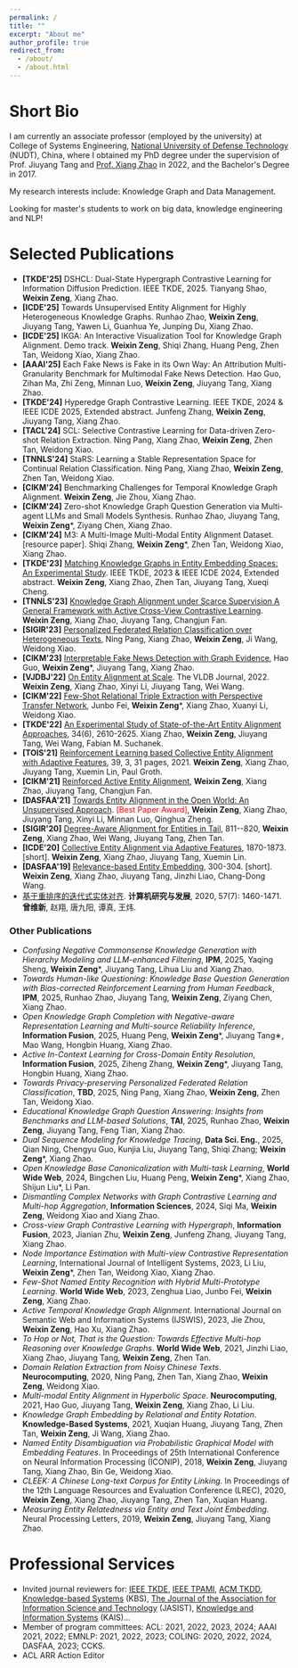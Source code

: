 ```yaml
---
permalink: /
title: ""
excerpt: "About me"
author_profile: true
redirect_from: 
  - /about/
  - /about.html
---
```


# Short Bio
I am currently an associate professor (employed by the university) at College of Systems Engineering, [National University of Defense Technology](https://english.nudt.edu.cn/) (NUDT), China, where I obtained my PhD degree under the supervision of Prof. Jiuyang Tang and [Prof. Xiang Zhao](https://xiangz-nudt.github.io/) in 2022, and the Bachelor's Degree in 2017. 

My research interests include: Knowledge Graph and Data Management.

Looking for master's students to work on big data, knowledge engineering and NLP!

# Selected Publications
* **[TKDE'25]** DSHCL: Dual-State Hypergraph Contrastive Learning for Information Diffusion Prediction. IEEE TKDE, 2025. Tianyang Shao, **Weixin Zeng**, Xiang Zhao.
*  **[ICDE'25]** Towards Unsupervised Entity Alignment for Highly Heterogeneous Knowledge Graphs. Runhao Zhao, **Weixin Zeng**, Jiuyang Tang, Yawen Li, Guanhua Ye, Junping Du, Xiang Zhao.
* **[ICDE'25]** IKGA: An Interactive Visualization Tool for Knowledge Graph Alignment. Demo track. **Weixin Zeng**, Shiqi Zhang, Huang Peng, Zhen Tan, Weidong Xiao, Xiang Zhao.
* **[AAAI'25]** Each Fake News is Fake in its Own Way: An Attribution Multi-Granularity Benchmark for Multimodal Fake News Detection. Hao Guo, Zihan Ma, Zhi Zeng, Minnan Luo, **Weixin Zeng**, Jiuyang Tang, Xiang Zhao.
* **[TKDE'24]** Hyperedge Graph Contrastive Learning. IEEE TKDE, 2024 & IEEE ICDE 2025, Extended abstract. Junfeng Zhang, **Weixin Zeng**, Jiuyang Tang, Xiang Zhao.
* **[TACL'24]** SCL: Selective Contrastive Learning for Data-driven Zero-shot Relation Extraction. Ning Pang, Xiang Zhao, **Weixin Zeng**, Zhen Tan, Weidong Xiao.
* **[TNNLS'24]** StaRS: Learning a Stable Representation Space for Continual Relation Classification.	Ning Pang, Xiang Zhao, **Weixin Zeng**, Zhen Tan, Weidong Xiao.
* **[CIKM'24]** Benchmarking Challenges for Temporal Knowledge Graph Alignment.	**Weixin Zeng**, Jie Zhou, Xiang Zhao.
* **[CIKM'24]** Zero-shot Knowledge Graph Question Generation via Multi-agent LLMs and Small Models Synthesis. Runhao Zhao, Jiuyang Tang, **Weixin Zeng***, Ziyang Chen, Xiang Zhao.
* **[CIKM'24]** M3: A Multi-Image Multi-Modal Entity Alignment Dataset. [resource paper]. Shiqi Zhang, **Weixin Zeng***, Zhen Tan, Weidong Xiao, Xiang Zhao.
* **[TKDE'23]** [Matching Knowledge Graphs in Entity Embedding Spaces: An Experimental Study](https://ieeexplore.ieee.org/document/10114983). IEEE TKDE, 2023 & IEEE ICDE 2024, Extended abstract. **Weixin Zeng**, Xiang Zhao, Zhen Tan, Jiuyang Tang, Xueqi Cheng.
* **[TNNLS'23]** [Knowledge Graph Alignment under Scarce Supervision A General Framework with Active Cross-View Contrastive Learning](https://ieeexplore.ieee.org/document/10286890). **Weixin Zeng**, Xiang Zhao, Jiuyang Tang, Changjun Fan.
* **[SIGIR'23]** [Personalized Federated Relation Classification over Heterogeneous Texts](https://dl.acm.org/doi/10.1145/3539618.3591748**), Ning Pang, Xiang Zhao, **Weixin Zeng**, Ji Wang, Weidong Xiao.
* **[CIKM'23]** [Interpretable Fake News Detection with Graph Evidence](https://dl.acm.org/doi/abs/10.1145/3583780.3614936), Hao Guo, **Weixin Zeng***, Jiuyang Tang, Xiang Zhao. 
* **[VJDBJ'22]** [On Entity Alignment at Scale](https://link.springer.com/article/10.1007/s00778-021-00703-3). The VLDB Journal, 2022. **Weixin Zeng**, Xiang Zhao, Xinyi Li, Jiuyang Tang, Wei Wang.
* **[CIKM'22]** [Few-Shot Relational Triple Extraction with Perspective Transfer Network](https://dl.acm.org/doi/10.1145/3511808.3557323), Junbo Fei, **Weixin Zeng***, Xiang Zhao, Xuanyi Li, Weidong Xiao. 
* **[TKDE'22]** [An Experimental Study of State-of-the-Art Entity Alignment Approaches](https://ieeexplore.ieee.org/document/9174835), 34(6), 2610-2625. Xiang Zhao, **Weixin Zeng**, Jiuyang Tang, Wei Wang, Fabian M. Suchanek.
* **[TOIS'21]** [Reinforcement Learning based Collective Entity Alignment with Adaptive Features](https://dl.acm.org/doi/10.1145/3446428), 39, 3, 31 pages, 2021. **Weixin Zeng**, Xiang Zhao, Jiuyang Tang, Xuemin Lin, Paul Groth.
* **[CIKM'21]** [Reinforced Active Entity Alignment](https://dl.acm.org/doi/abs/10.1145/3459637.3482472), **Weixin Zeng**, Xiang Zhao, Jiuyang Tang, Changjun Fan.  
* **[DASFAA'21]** [Towards Entity Alignment in the Open World: An Unsupervised Approach](https://link.springer.com/article/10.1007/s41019-022-00178-4). <font color=Red>[Best Paper Award]</font>, **Weixin Zeng**, Xiang Zhao, Jiuyang Tang, Xinyi Li, Minnan Luo, Qinghua Zheng.
* **[SIGIR'20]** [Degree-Aware Alignment for Entities in Tail](https://dl.acm.org/doi/abs/10.1145/3397271.3401161), 811--820, **Weixin Zeng**, Xiang Zhao, Wei Wang, Jiuyang Tang, Zhen Tan. 
* **[ICDE'20]** [Collective Entity Alignment via Adaptive Features](https://ieeexplore.ieee.org/document/9101599), 1870-1873.[short]. **Weixin Zeng**, Xiang Zhao, Jiuyang Tang, Xuemin Lin. 
* **[DASFAA'19]** [Relevance-based Entity Embedding](https://link.springer.com/chapter/10.1007/978-3-030-18590-9_33), 300-304. [short]. **Weixin Zeng**, Xiang Zhao, Jiuyang Tang, Jinzhi Liao, Chang-Dong Wang. 
* [基于重排序的迭代式实体对齐](https://crad.ict.ac.cn/CN/10.7544/issn1000-1239.2020.20190643). **计算机研究与发展**, 2020, 57(7): 1460-1471. **曾维新**, 赵翔, 唐九阳, 谭真, 王炜.

### Other Publications
* *Confusing Negative Commonsense Knowledge Generation with Hierarchy Modeling and LLM-enhanced Filtering*, **IPM**, 2025, Yaqing Sheng, **Weixin Zeng***, Jiuyang Tang, Lihua Liu and Xiang Zhao.
* *Towards Human-like Questioning: Knowledge Base Question Generation with Bias-corrected Reinforcement Learning from Human Feedback*, **IPM**, 2025, Runhao Zhao, Jiuyang Tang, **Weixin Zeng**, Ziyang Chen, Xiang Zhao.
* *Open Knowledge Graph Completion with Negative-aware Representation Learning and Multi-source Reliability Inference*, **Information Fusion**, 2025, Huang Peng, **Weixin Zeng***, Jiuyang Tang∗, Mao Wang, Hongbin Huang, Xiang Zhao.
* *Active In-Context Learning for Cross-Domain Entity Resolution*, **Information Fusion**, 2025, Ziheng Zhang, **Weixin Zeng***, Jiuyang Tang, Hongbin Huang, Xiang Zhao.
* *Towards Privacy-preserving Personalized Federated Relation Classification*, **TBD**, 2025, Ning Pang, Xiang Zhao, **Weixin Zeng**, Zhen Tan, Weidong Xiao.
* *Educational Knowledge Graph Question Answering:  Insights from Benchmarks and LLM-based Solutions*, **TAI**, 2025, Runhao Zhao, **Weixin Zeng**, Jiuyang Tang, Feng Tian, Xiang Zhao.
* *Dual Sequence Modeling for Knowledge Tracing*, **Data Sci. Eng.**, 2025, Qian Ning, Chengyu Guo, Kunjia Liu, Jiuyang Tang, Shiqi Zhang; **Weixin Zeng***, Xiang Zhao.
* *Open Knowledge Base Canonicalization with Multi-task Learning*, **World Wide Web**, 2024, Bingchen Liu, Huang Peng, **Weixin Zeng***, Xiang Zhao, Shijun Liu*, Li Pan.
* *Dismantling Complex Networks with Graph Contrastive Learning and Multi-hop Aggregation*, **Information Sciences**, 2024, Siqi Ma, **Weixin Zeng**, Weidong Xiao and Xiang Zhao.
* *Cross-view Graph Contrastive Learning with Hypergraph*, **Information Fusion**, 2023, Jianian Zhu, **Weixin Zeng**, Junfeng Zhang, Jiuyang Tang, Xiang Zhao.
* *Node Importance Estimation with Multi-view Contrastive Representation Learning*, International Journal of Intelligent Systems, 2023, Li Liu, **Weixin Zeng***, Zhen Tan, Weidong Xiao, Xiang Zhao.
* *Few-Shot Named Entity Recognition with Hybrid Multi-Prototype Learning*. **World Wide Web**, 2023, Zenghua Liao, Junbo Fei, **Weixin Zeng**, Xiang Zhao.
* *Active Temporal Knowledge Graph Alignment*. International Journal on Semantic Web and Information Systems (IJSWIS), 2023, Jie Zhou, **Weixin Zeng**, Hao Xu, Xiang Zhao.
* *To Hop or Not, That is the Question: Towards Effective Multi-hop Reasoning over Knowledge Graphs*. **World Wide Web**, 2021, Jinzhi Liao, Xiang Zhao, Jiuyang Tang, **Weixin Zeng**, Zhen Tan.
* *Domain Relation Extraction from Noisy Chinese Texts*. **Neurocomputing**, 2020, Ning Pang, Zhen Tan, Xiang Zhao, **Weixin Zeng**, Weidong Xiao.
* *Multi-modal Entity Alignment in Hyperbolic Space*. **Neurocomputing**, 2021, Hao Guo, Jiuyang Tang, **Weixin Zeng**, Xiang Zhao, Li Liu.
* *Knowledge Graph Embedding by Relational and Entity Rotation*. **Knowledge-Based Systems**, 2021, Xuqian Huang, Jiuyang Tang, Zhen Tan, **Weixin Zeng**, Ji Wang, Xiang Zhao.
* *Named Entity Disambiguation via Probabilistic Graphical Model with Embedding Features*. In Proceedings of 25th International Conference on Neural Information Processing (ICONIP), 2018, **Weixin Zeng**, Jiuyang Tang, Xiang Zhao, Bin Ge, Weidong Xiao. 
* *CLEEK: A Chinese Long-text Corpus for Entity Linking*. In Proceedings of the 12th Language Resources and Evaluation Conference (LREC), 2020, **Weixin Zeng**, Xiang Zhao, Jiuyang Tang, Zhen Tan, Xuqian Huang.
* *Measuring Entity Relatedness via Entity and Text Joint Embedding*. Neural Processing Letters, 2019, **Weixin Zeng**, Jiuyang Tang, Xiang Zhao. 


# Professional Services

* Invited journal reviewers for: [IEEE TKDE](https://ieeexplore.ieee.org/xpl/RecentIssue.jsp?punumber=69), [IEEE TPAMI](https://ieeexplore.ieee.org/xpl/RecentIssue.jsp?punumber=34), [ACM TKDD](https://dl.acm.org/journal/tkdd), [Knowledge-based Systems](https://www.sciencedirect.com/journal/knowledge-based-systems) (KBS), [The Journal of the Association for Information Science and Technology](https://asistdl.onlinelibrary.wiley.com/journal/23301643) (JASIST), [Knowledge and Information Systems](https://www.springer.com/journal/10115) (KAIS)...
* Member of program committees: ACL: 2021, 2022, 2023, 2024; AAAI 2021, 2022; EMNLP: 2021, 2022, 2023; COLING: 2020, 2022, 2024, DASFAA, 2023; CCKS.
* ACL ARR Action Editor

